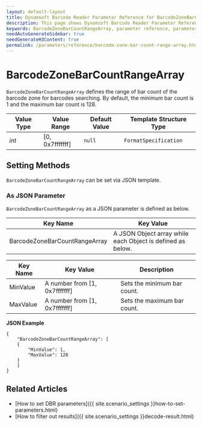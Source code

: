 ```yaml
---
layout: default-layout
title: Dynamsoft Barcode Reader Parameter Reference for BarcodeZoneBarCountRangeArray
description: This page shows Dynamsoft Barcode Reader Parameter Reference for BarcodeZoneBarCountRangeArray.
keywords: BarcodeZoneBarCountRangeArray, parameter reference, parameter
needAutoGenerateSidebar: true
needGenerateH3Content: true
permalink: /parameters/reference/barcode-zone-bar-count-range-array.html
---
```



# BarcodeZoneBarCountRangeArray 

`BarcodeZoneBarCountRangeArray` defines the range of bar count of the barcode zone for barcodes searching. By default, the minimum bar count is 1 and the maximum bar count is 128.

| Value Type | Value Range | Default Value | Template Structure Type |
| ---------- | ----------- | ------------- | ----------------------- |
| *int* | [0, 0x7fffffff] | `null` | `FormatSpecification` |
 
## Setting Methods
`BarcodeZoneBarCountRangeArray` can be set via JSON template.

### As JSON Parameter
`BarcodeZoneBarCountRangeArray` as a JSON parameter is defined as below.   

| Key Name | Key Value |
| -------- | --------- |
| BarcodeZoneBarCountRangeArray | A JSON Object array while each Object is defined as below. |

| Key Name | Key Value | Description |
| -------- | --------- | ----------- |
| MinValue | A number from [1, 0x7fffffff] | Sets the minimum bar count.  |
| MaxValue | A number from [1, 0x7fffffff] | Sets the maximum bar count. |


**JSON Example**   
```
{
    "BarcodeZoneBarCountRangeArray": [
    {
        "MinValue": 1,
        "MaxValue": 128
    }
    ]
}
```


<!--
## Impacts on Performance
### Speed
Enabling `BarcodeZoneBarCountRangeArray` for filtering may speed up the process.

### Read Rate
Enabling `BarcodeZoneBarCountRangeArray` to filter out results may reduce the Read Rate. 

### Accuracy
Enabling `BarcodeZoneBarCountRangeArray` to filter out results may improve the Accuracy.

-->
## Related Articles
- [How to set DBR parameters]({{ site.scenario_settings }}how-to-set-parameters.html)
- [How to filter out results]({{ site.scenario_settings }}decode-result.html)
